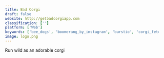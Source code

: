```yaml
---
title: Bad Corgi
draft: false 
website: http://getbadcorgiapp.com
classification: ['']
platform: ['Web']
keywords: ['bee_dogs', 'boomerang_by_instagram', 'burstio', 'corgi_fetch', 'corgi_orgy', 'franz', 'giphy_gif_maker', 'giflab', 'guggy', 'hipgif', 'jitsi', 'speakingpuppy', 'sup']
image: logo.png
---
```

Run wild as an adorable corgi